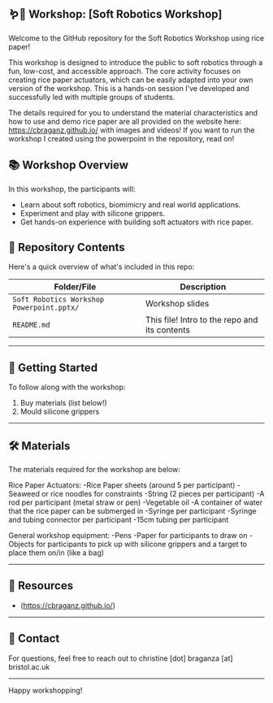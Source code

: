## 🪱🤖 Workshop: [Soft Robotics Workshop]

Welcome to the GitHub repository for the Soft Robotics Workshop using rice paper!

This workshop is designed to introduce the public to soft robotics through a fun, low-cost, and accessible approach. The core activity focuses on creating rice paper actuators, which can be easily adapted into your own version of the workshop. This is a hands-on session I’ve developed and successfully led with multiple groups of students.

The details required for you to understand the material characteristics and how to use and demo rice paper are all provided on the website here: https://cbraganz.github.io/ with images and videos! If you want to run the workshop I created using the powerpoint in the repository, read on!

## 📚 Workshop Overview

In this workshop, the participants will:
- Learn about soft robotics, biomimicry and real world applications.
- Experiment and play with silicone grippers.
- Get hands-on experience with building soft actuators with rice paper.


## 📂 Repository Contents

Here's a quick overview of what's included in this repo:

| Folder/File | Description |
|-------------|-------------|
| `Soft Robotics Workshop Powerpoint.pptx/`     | Workshop slides |
| `README.md` | This file! Intro to the repo and its contents |

---

## 🚀 Getting Started

To follow along with the workshop:
1. Buy materials (list below!)
2. Mould silicone grippers 


---

## 🛠 Materials
The materials required for the workshop are below:

Rice Paper Actuators:
-Rice Paper sheets (around 5 per participant)
-Seaweed or rice noodles for constraints
-String (2 pieces per participant)
-A rod per participant (metal straw or pen)
-Vegetable oil 
-A container of water that the rice paper can be submerged in
-Syringe per participant
-Syringe and tubing connector per participant
-15cm tubing per participant

General workshop equipment:
-Pens
-Paper for participants to draw on
-Objects for participants to pick up with silicone grippers and a target to place them on/in (like a bag)

---

## 📎 Resources

- (https://cbraganz.github.io/)

---

## 📧 Contact

For questions, feel free to reach out to christine [dot] braganza [at] bristol.ac.uk

---

Happy workshopping! 